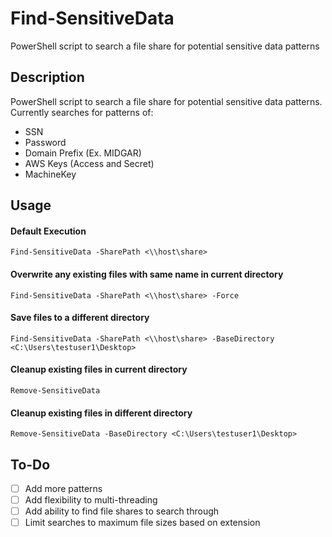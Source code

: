 # Find-SensitiveData
PowerShell script to search a file share for potential sensitive data patterns

## Description

PowerShell script to search a file share for potential sensitive data patterns. Currently searches for patterns of:
- SSN
- Password
- Domain Prefix (Ex. MIDGAR\)
- AWS Keys (Access and Secret)
- MachineKey

## Usage

#### Default Execution
`Find-SensitiveData -SharePath <\\host\share>`

#### Overwrite any existing files with same name in current directory
`Find-SensitiveData -SharePath <\\host\share> -Force`

#### Save files to a different directory
`Find-SensitiveData -SharePath <\\host\share> -BaseDirectory <C:\Users\testuser1\Desktop>`

#### Cleanup existing files in current directory
`Remove-SensitiveData`

#### Cleanup existing files in different directory
`Remove-SensitiveData -BaseDirectory <C:\Users\testuser1\Desktop>`

## To-Do
- [ ] Add more patterns
- [ ] Add flexibility to multi-threading
- [ ] Add ability to find file shares to search through
- [ ] Limit searches to maximum file sizes based on extension
